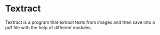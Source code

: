 # Textract
Textract is a program that extract texts from images and then save into a pdf file with the help of different modules.


